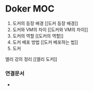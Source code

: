 # Doker MOC
1. 도커의 등장 배경 [[도커 등장 배경]]
2. 도커와 VM의 차이 [[도커와 VM의 차이]]
3. 도커의 역할 [[도커의 역할]]
4. 도커 베포 방법 [[도커 베포하는 법]]
5. 도커 



엘리 강의 정리 [[엘리 도커]]


### 연결문서
- 
